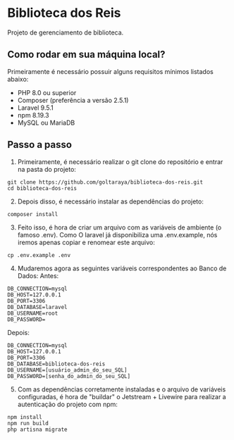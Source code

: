 # Biblioteca dos Reis 
Projeto de gerenciamento de biblioteca.

## Como rodar em sua máquina local?
Primeiramente é necessário possuir alguns requisitos mínimos listados abaixo:
- PHP 8.0 ou superior
- Composer (preferência a versão 2.5.1)
- Laravel 9.5.1
- npm 8.19.3
- MySQL ou MariaDB

## Passo a passo
1. Primeiramente, é necessário realizar o git clone do repositório e entrar na pasta do projeto:

```
git clone https://github.com/goltaraya/biblioteca-dos-reis.git
cd biblioteca-dos-reis
```

2. Depois disso, é necessário instalar as dependências do projeto:
```
composer install
```

3. Feito isso, é hora de criar um arquivo com as variáveis de ambiente (o famoso .env). Como O laravel já disponibiliza uma .env.example, nós iremos apenas copiar e renomear este arquivo:
```
cp .env.example .env
```

4. Mudaremos agora as seguintes variáveis correspondentes ao Banco de Dados:
Antes:
```
DB_CONNECTION=mysql
DB_HOST=127.0.0.1
DB_PORT=3306
DB_DATABASE=laravel
DB_USERNAME=root
DB_PASSWORD=
```

Depois: 
```
DB_CONNECTION=mysql
DB_HOST=127.0.0.1
DB_PORT=3306
DB_DATABASE=biblioteca-dos-reis
DB_USERNAME=[usuário_admin_do_seu_SQL]
DB_PASSWORD=[senha_do_admin_do_seu_SQL]
```

5. Com as dependências corretamente instaladas e o arquivo de variáveis configuradas, é hora de "buildar" o Jetstream + Livewire para realizar a autenticação do projeto com npm:
```
npm install
npm run build
php artisna migrate
```

